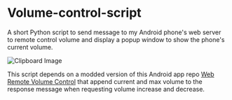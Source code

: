 # Volume-control-script
A short Python script to send message to my Android phone's web server to remote control volume and display a popup window to show the phone's current volume.  

![Clipboard Image](https://user-images.githubusercontent.com/51830149/235038007-9a259c57-cbc9-45a3-8444-140e76b1411f.png)

This script depends on a modded version of this Android app repo [Web Remote Volume Control](https://github.com/tanaka42/androidapp-webremotevolumecontrol) that append current and max volume to the response message when requesting volume increase and decrease.
